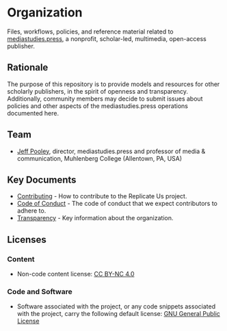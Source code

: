 # Organization

Files, workflows, policies, and reference material related to [mediastudies.press](https://mediastudies.press), a nonprofit, scholar-led, multimedia, open-access publisher.

## Rationale

The purpose of this repository is to provide models and resources for other scholarly publishers, in the spirit of openness and transparency. Additionally, community members may decide to submit issues about policies and other aspects of the mediastudies.press operations documented here.

## Team

* [Jeff Pooley](http://jeffpooley.com), director, mediastudies.press and professor of media & communication, Muhlenberg College (Allentown, PA, USA)

## Key Documents

* [Contributing](/CONTRIBUTING.md) - How to contribute to the Replicate Us project.
* [Code of Conduct](/CODE_OF_CONDUCT.md) - The code of conduct that we expect contributors to adhere to.
* [Transparency](/operations/transparency.md) - Key information about the organization.

## Licenses

### Content

* Non-code content license: [CC BY-NC 4.0](https://creativecommons.org/licenses/by/4.0/legalcode)

### Code and Software

* Software associated with the project, or any code snippets associated with the project, carry the following default license: [GNU General Public License](LICENSE)
